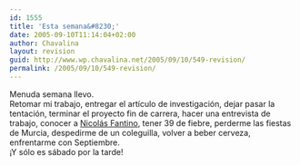 ```yaml
---
id: 1555
title: 'Esta semana&#8230;'
date: 2005-09-10T11:14:04+02:00
author: Chavalina
layout: revision
guid: http://www.wp.chavalina.net/2005/09/10/549-revision/
permalink: /2005/09/10/549-revision/
---
```

Menuda semana llevo.  
Retomar mi trabajo, entregar el art&iacute;culo de investigaci&oacute;n, dejar pasar la tentaci&oacute;n, terminar el proyecto fin de carrera, hacer una entrevista de trabajo, conocer a <a href="http://100px.com" target="_blank">Nicol&aacute;s Fantino</a>, tener 39 de fiebre, perderme las fiestas de Murcia, despedirme de un coleguilla, volver a beber cerveza, enfrentarme con Septiembre.  
&iexcl;Y s&oacute;lo es s&aacute;bado por la tarde!
